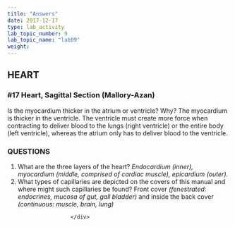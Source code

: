 ```yaml
---
title: "Answers"
date: 2017-12-17
type: lab_activity
lab_topic_number: 9
lab_topic_name: "lab09"
weight: 
---
```

<div class="entrybody">
						<h2><span class="caps">HEART</span></h2>

<h3>#17 Heart, Sagittal Section (Mallory-Azan)</h3>

<p>Is the myocardium thicker in the atrium or ventricle?  Why?   The myocardium is thicker in the ventricle.  The ventricle must create more force when contracting to deliver blood to the lungs (right ventricle) or the entire body (left ventricle), whereas the atrium only has to deliver blood to the ventricle. </p>

<h3><span class="caps">QUESTIONS</span></h3>


<ol>
<li>What are the three layers of the heart? <em>Endocardium (inner), myocardium (middle, comprised of cardiac muscle), epicardium (outer).</em></li>
<li>What types of capillaries are depicted on the covers of this manual and where might such capillaries be found?  Front cover <em>(fenestrated: endocrines, mucosa of gut, gall bladder)</em> and inside the back cover <em>(continuous: muscle, brain, lung)</em>  </li>
</ol>


						
						
						</div>